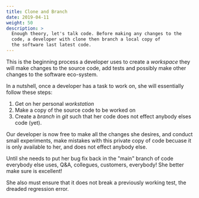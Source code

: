 ```yaml
---
title: Clone and Branch
date: 2019-04-11
weight: 50
description: >
  Enough theory, let's talk code. Before making any changes to the
  code, a developer with clone then branch a local copy of
  the software last latest code.
---
```


This is the beginning process a developer uses to create a _workspace_
they will make changes to the source code, add tests and possibly make
other changes to the software eco-system.

In a nutshell, once a developer has a task to work on, she will
essentially follow these steps:

1. Get on her personal _workstation_
2. Make a copy of the source code to be worked on
3. Create a _branch_ in _git_ such that her code does not effect
anybody elses code (yet).

Our developer is now free to make all the changes she desires, and
conduct small experiments, make mistakes with this private copy of
code becuase it is only available to her, and does not effect anybody
else. 

Until she needs to put her bug fix back in the "main" branch of code
everybody else uses, Q&A, collegues, customers, everybody! She better
make sure is excellent!

She also must ensure that it does not break a previously working test,
the dreaded regression error.

